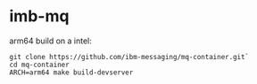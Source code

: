 # imb-mq
arm64 build on a intel:

```
git clone https://github.com/ibm-messaging/mq-container.git`
cd mq-container
ARCH=arm64 make build-devserver
```
